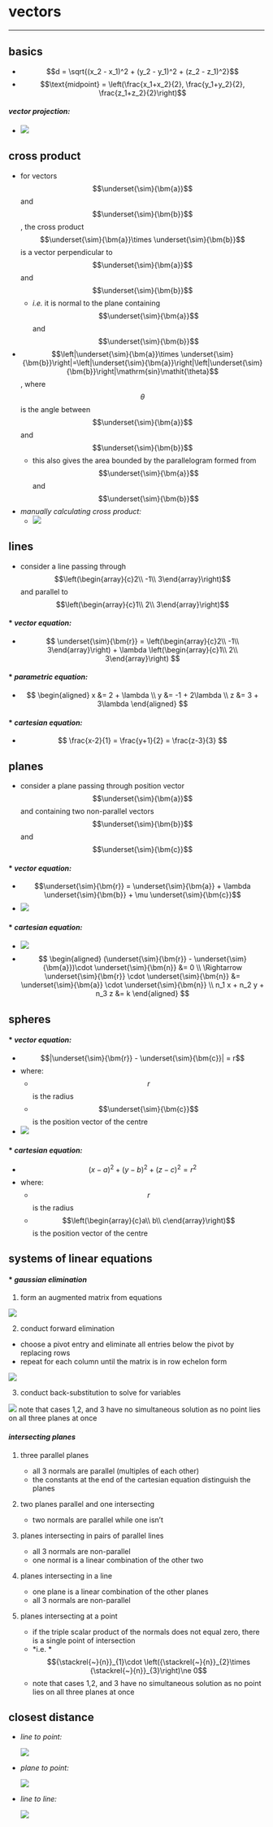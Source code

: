 # vectors

***

## **basics**

* $$d = \sqrt{(x_2 - x_1)^2 + (y_2 - y_1)^2 + (z_2 - z_1)^2}$$
* $$\text{midpoint} = \left(\frac{x_1+x_2}{2}, \frac{y_1+y_2}{2}, \frac{z_1+z_2}{2}\right)$$
#### _vector projection:_
  * ![](images/image_1.a2a38ccd.png)

## **cross product**

* for vectors $$\underset{\sim}{\bm{a}}$$ and $$\underset{\sim}{\bm{b}}$$, the cross product $$\underset{\sim}{\bm{a}}\times \underset{\sim}{\bm{b}}$$ is a vector perpendicular to $$\underset{\sim}{\bm{a}}$$ and $$\underset{\sim}{\bm{b}}$$
  * _i.e._ it is normal to the plane containing $$\underset{\sim}{\bm{a}}$$ and $$\underset{\sim}{\bm{b}}$$
* $$\left|\underset{\sim}{\bm{a}}\times \underset{\sim}{\bm{b}}\right|=\left|\underset{\sim}{\bm{a}}\right|\left|\underset{\sim}{\bm{b}}\right|\mathrm{sin}\mathit{\theta}$$, where $$\theta$$is the angle between $$\underset{\sim}{\bm{a}}$$ and $$\underset{\sim}{\bm{b}}$$
  * this also gives the area bounded by the parallelogram formed from $$\underset{\sim}{\bm{a}}$$ and $$\underset{\sim}{\bm{b}}$$
* _manually calculating cross product:_
  * ![](images/image_2.7bab86df.png)

## **lines**

* consider a line passing through $$\left(\begin{array}{c}2\\ -1\\ 3\end{array}\right)$$ and parallel to $$\left(\begin{array}{c}1\\ 2\\ 3\end{array}\right)$$
#### * _vector equation:_
  * $$
    \underset{\sim}{\bm{r}} = \left(\begin{array}{c}2\\ -1\\ 3\end{array}\right) + \lambda \left(\begin{array}{c}1\\ 2\\ 3\end{array}\right)
    $$
#### * _parametric equation:_
  * $$
    \begin{aligned}
    x &= 2 + \lambda \\
    y &= -1 + 2\lambda \\
    z &= 3 + 3\lambda
    \end{aligned}
    $$
#### * _cartesian equation:_
  * $$
    \frac{x-2}{1} = \frac{y+1}{2} = \frac{z-3}{3}
    $$

## **planes**

* consider a plane passing through position vector $$\underset{\sim}{\bm{a}}$$ and containing two non-parallel vectors $$\underset{\sim}{\bm{b}}$$ and $$\underset{\sim}{\bm{c}}$$
#### * _vector equation:_
  * $$\underset{\sim}{\bm{r}} = \underset{\sim}{\bm{a}} + \lambda \underset{\sim}{\bm{b}} + \mu \underset{\sim}{\bm{c}}$$
  * ![](images/image_3.57965e1e.png)
#### * _cartesian equation:_
  * ![](images/image_4.9942acb4.png)
  * $$
    \begin{aligned}
    (\underset{\sim}{\bm{r}} - \underset{\sim}{\bm{a}})\cdot \underset{\sim}{\bm{n}} &= 0 \\
    \Rightarrow \underset{\sim}{\bm{r}} \cdot \underset{\sim}{\bm{n}} &= \underset{\sim}{\bm{a}} \cdot \underset{\sim}{\bm{n}} \\
    n_1 x + n_2 y + n_3 z &= k
    \end{aligned}
    $$

## **spheres**

#### * _vector equation:_
  * $$|\underset{\sim}{\bm{r}} - \underset{\sim}{\bm{c}}| = r$$
  * where:
    * $$r$$ is the radius
    * $$\underset{\sim}{\bm{c}}$$ is the position vector of the centre
  * ![](images/image_5.ca78936e.png)
#### * _cartesian equation:_
  * $$(x-a)^2 + (y-b)^2 + (z-c)^2 = r^2$$
  * where:
    * $$r$$ is the radius
    * $$\left(\begin{array}{c}a\\ b\\ c\end{array}\right)$$ is the position vector of the centre

## **systems of linear equations**

#### * _gaussian elimination_
  1. form an augmented matrix from equations
  
  ![](images/image_6.d2f641e0.png)
  
  2. conduct forward elimination
  * choose a pivot entry and eliminate all entries below the pivot by replacing rows
  * repeat for each column until the matrix is in row echelon form

  ![](images/image_7.49b6a461.png)

  3. conduct back-substitution to solve for variables

  ![](images/image_8.5d9d05cd.png) note that cases 1,2, and 3 have no simultaneous solution as no point lies on all three planes at once

#### *_intersecting planes_*
1. three parallel planes
    * all 3 normals are parallel (multiples of each other)
    * the constants at the end of the cartesian equation distinguish the planes

2. two planes parallel and one intersecting
    * two normals are parallel while one isn’t

3. planes intersecting in pairs of parallel lines
    * all 3 normals are non-parallel
    * one normal is a linear combination of the other two

4. planes intersecting in a line
    * one plane is a linear combination of the other planes
    * all 3 normals are non-parallel

5. planes intersecting at a point
    * if the triple scalar product of the normals does not equal zero, there is a single point of intersection
    * \*i.e. \*$${\stackrel{~}{n}}_{1}\cdot \left({\stackrel{~}{n}}_{2}\times {\stackrel{~}{n}}_{3}\right)\ne 0$$
    * note that cases 1,2, and 3 have no simultaneous solution as no point lies on all three planes at once

## **closest distance**
* _line to point:_

  ![](images/image_9.d0e0c80b.png)
* _plane to point:_

  ![](images/image_10.1e6361a2.png)
* _line to line:_

  ![](images/image_11.0adeadff.png)
